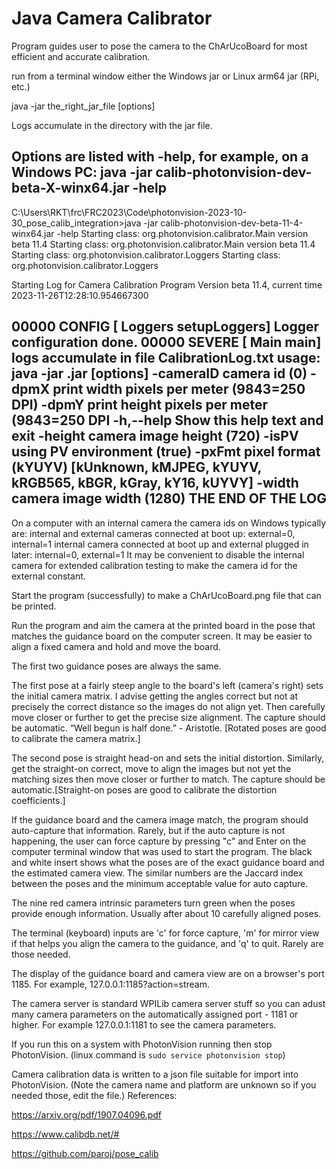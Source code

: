 # Java Camera Calibrator
Program guides user to pose the camera to the ChArUcoBoard for most efficient and accurate calibration.

run from a terminal window either the Windows jar or Linux arm64 jar (RPi, etc.)

java -jar the_right_jar_file [options]

Logs accumulate in the directory with the jar file.

Options are listed with -help, for example, on a Windows PC:
java -jar calib-photonvision-dev-beta-X-winx64.jar -help
--------------------------
C:\Users\RKT\frc\FRC2023\Code\photonvision-2023-10-30_pose_calib_integration>java -jar calib-photonvision-dev-beta-11-4-winx64.jar -help
Starting class: org.photonvision.calibrator.Main version beta 11.4
Starting class: org.photonvision.calibrator.Main version beta 11.4
Starting class: org.photonvision.calibrator.Loggers
Starting class: org.photonvision.calibrator.Loggers

Starting Log for Camera Calibration Program Version beta 11.4, current time 2023-11-26T12:28:10.954667300

00000 CONFIG  [ Loggers setupLoggers] Logger configuration done.
00000 SEVERE  [ Main main] logs accumulate in file CalibrationLog.txt
usage: java -jar <your jar file>.jar [options]
 -cameraID <arg>   camera id (0)
 -dpmX <arg>       print width pixels per meter (9843=250 DPI)
 -dpmY <arg>       print height pixels per meter (9843=250 DPI
 -h,--help         Show this help text and exit
 -height <arg>     camera image height (720)
 -isPV <arg>       using PV environment (true)
 -pxFmt <arg>      pixel format (kYUYV) [kUnknown, kMJPEG, kYUYV, kRGB565,
                   kBGR, kGray, kY16, kUYVY]
 -width <arg>      camera image width (1280)
THE END OF THE LOG
--------------------------

On a computer with an internal camera the camera ids on Windows typically are:
internal and external cameras connected at boot up: external=0, internal=1
internal camera connected at boot up and external plugged in later: internal=0, external=1
It may be convenient to disable the internal camera for extended calibration testing to make the camera id for the external constant.

Start the program (successfully) to make a ChArUcoBoard.png file that can be printed.

Run the program and aim the camera at the printed board in the pose that matches the guidance board on the computer screen. It may be easier to align a fixed camera and hold and move the board.

The first two guidance poses are always the same.

The first pose at a fairly steep angle to the board's left (camera's right) sets the initial camera matrix. I advise getting the angles correct but not at precisely the correct distance so the images do not align yet. Then carefully move closer or further to get the precise size alignment. The capture should be automatic. “Well begun is half done.” - Aristotle. [Rotated poses are good to calibrate the camera matrix.]

The second pose is straight head-on and sets the initial distortion. Similarly, get the straight-on correct, move to align the images but not yet the matching sizes then move closer or further to match. The capture should be automatic.[Straight-on poses are good to calibrate the distortion coefficients.]

If the guidance board and the camera image match, the program should auto-capture that information. Rarely, but if the auto capture is not happening, the user can force capture by pressing "c" and Enter on the computer terminal window that was used to start the program. The black and white insert shows what the poses are of the exact guidance board and the estimated camera view. The similar numbers are the Jaccard index between the poses and the minimum acceptable value for auto capture.

The nine red camera intrinsic parameters turn green when the poses provide enough information. Usually after about 10 carefully aligned poses.

The terminal (keyboard) inputs are 'c' for force capture, 'm' for mirror view if that helps you align the camera to the guidance, and 'q' to quit. Rarely are those needed.

The display of the guidance board and camera view are on a browser's port 1185. For example, 127.0.0.1:1185?action=stream.

The camera server is standard WPILib camera server stuff so you can adust many camera parameters on the automatically assigned port - 1181 or higher. For example 127.0.0.1:1181 to see the camera parameters.

If you run this on a system with PhotonVision running then stop PhotonVision. (linux command is `sudo service photonvision stop`)

Camera calibration data is written to a json file suitable for import into PhotonVision. (Note the camera name and platform are unknown so if you needed those, edit the file.)
References:

https://arxiv.org/pdf/1907.04096.pdf

https://www.calibdb.net/#

https://github.com/paroj/pose_calib
